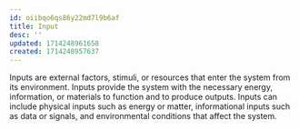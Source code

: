 ```yaml
---
id: oiibqo6qs86y22md7l9b6af
title: Input
desc: ''
updated: 1714248961658
created: 1714248957637
---
```


Inputs are external factors, stimuli, or resources that enter the system from its environment. Inputs provide the system with the necessary energy, information, or materials to function and to produce outputs. Inputs can include physical inputs such as energy or matter, informational inputs such as data or signals, and environmental conditions that affect the system.
